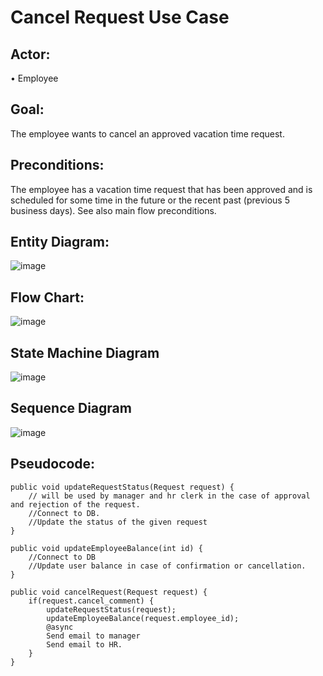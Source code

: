 # Cancel Request Use Case
## Actor:
•	Employee
## Goal: 
The employee wants to cancel an approved vacation time request.
## Preconditions: 
The employee has a vacation time request that has been approved and is scheduled for some time in the future or the recent past (previous 5 business days). See also main flow preconditions.
## Entity Diagram:
![image](https://github.com/Gioushy/VTS/assets/105521854/aad7aaa6-b986-47a4-b731-b6908b966cda)

## Flow Chart:
![image](https://github.com/Gioushy/VTS/assets/105521854/f1d5cc8b-49cd-42a0-9926-185ebbff56a5)

## State Machine Diagram
![image](https://github.com/Gioushy/VTS/assets/105521854/8423844b-0b1c-47b4-ab23-0defdd3497a5)

## Sequence Diagram
![image](https://github.com/Gioushy/VTS/assets/105521854/e8ddfea6-74df-4aa1-af1e-6bdd1fb95d72)

## Pseudocode:
```
public void updateRequestStatus(Request request) {
	// will be used by manager and hr clerk in the case of approval and rejection of the request.
	//Connect to DB.
	//Update the status of the given request
}
```
```
public void updateEmployeeBalance(int id) {
	//Connect to DB
	//Update user balance in case of confirmation or cancellation.
}
```
```
public void cancelRequest(Request request) {
	if(request.cancel_comment) {
		updateRequestStatus(request);
		updateEmployeeBalance(request.employee_id);
		@async
		Send email to manager
		Send email to HR.
	}
}
```
